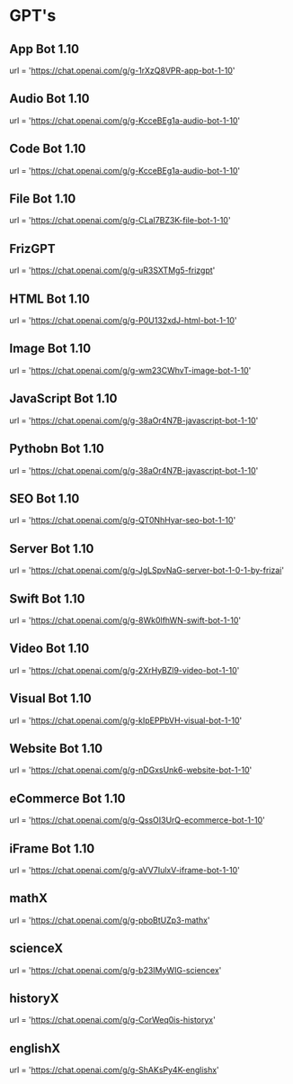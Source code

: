 # GPT's
## App Bot 1.10 
url = 'https://chat.openai.com/g/g-1rXzQ8VPR-app-bot-1-10'
## Audio Bot 1.10 
url = 'https://chat.openai.com/g/g-KcceBEg1a-audio-bot-1-10'
## Code Bot 1.10 
url = 'https://chat.openai.com/g/g-KcceBEg1a-audio-bot-1-10' 
## File Bot 1.10
url = 'https://chat.openai.com/g/g-CLaI7BZ3K-file-bot-1-10'
## FrizGPT
url = 'https://chat.openai.com/g/g-uR3SXTMg5-frizgpt'
## HTML Bot 1.10
url = 'https://chat.openai.com/g/g-P0U132xdJ-html-bot-1-10'
## Image Bot 1.10
url = 'https://chat.openai.com/g/g-wm23CWhvT-image-bot-1-10'
## JavaScript Bot 1.10
url = 'https://chat.openai.com/g/g-38aOr4N7B-javascript-bot-1-10'
## Pythobn Bot 1.10
url = 'https://chat.openai.com/g/g-38aOr4N7B-javascript-bot-1-10'
## SEO Bot 1.10
url = 'https://chat.openai.com/g/g-QT0NhHyar-seo-bot-1-10'
## Server Bot 1.10
url = 'https://chat.openai.com/g/g-JgLSpvNaG-server-bot-1-0-1-by-frizai'
## Swift Bot 1.10
url = 'https://chat.openai.com/g/g-8Wk0lfhWN-swift-bot-1-10'
## Video Bot 1.10 
url = 'https://chat.openai.com/g/g-2XrHyBZl9-video-bot-1-10'
## Visual Bot 1.10
url = 'https://chat.openai.com/g/g-kIpEPPbVH-visual-bot-1-10'
## Website Bot 1.10
url = 'https://chat.openai.com/g/g-nDGxsUnk6-website-bot-1-10'
## eCommerce Bot 1.10
url = 'https://chat.openai.com/g/g-QssOI3UrQ-ecommerce-bot-1-10'
## iFrame Bot 1.10
url = 'https://chat.openai.com/g/g-aVV7IulxV-iframe-bot-1-10'
## mathX
url = 'https://chat.openai.com/g/g-pboBtUZp3-mathx'
## scienceX
url = 'https://chat.openai.com/g/g-b23IMyWIG-sciencex'
## historyX
url = 'https://chat.openai.com/g/g-CorWeq0is-historyx'
## englishX
url = 'https://chat.openai.com/g/g-ShAKsPy4K-englishx'
